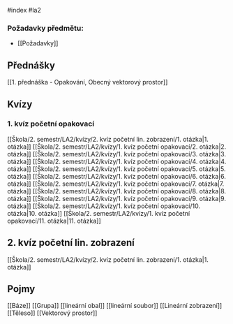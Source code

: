 #index #la2
### Požadavky předmětu:
- [[Požadavky]]

## Přednášky
[[1. přednáška - Opakování, Obecný vektorový prostor]]
## Kvízy
### 1. kvíz početní opakovací
[[Škola/2. semestr/LA2/kvízy/2. kvíz početní lin. zobrazení/1. otázka|1. otázka]]
[[Škola/2. semestr/LA2/kvízy/1. kvíz početní opakovací/2. otázka|2. otázka]]
[[Škola/2. semestr/LA2/kvízy/1. kvíz početní opakovací/3. otázka|3. otázka]]
[[Škola/2. semestr/LA2/kvízy/1. kvíz početní opakovací/4. otázka|4. otázka]]
[[Škola/2. semestr/LA2/kvízy/1. kvíz početní opakovací/5. otázka|5. otázka]]
[[Škola/2. semestr/LA2/kvízy/1. kvíz početní opakovací/6. otázka|6. otázka]]
[[Škola/2. semestr/LA2/kvízy/1. kvíz početní opakovací/7. otázka|7. otázka]]
[[Škola/2. semestr/LA2/kvízy/1. kvíz početní opakovací/8. otázka|8. otázka]]
[[Škola/2. semestr/LA2/kvízy/1. kvíz početní opakovací/9. otázka|9. otázka]]
[[Škola/2. semestr/LA2/kvízy/1. kvíz početní opakovací/10. otázka|10. otázka]]
[[Škola/2. semestr/LA2/kvízy/1. kvíz početní opakovací/11. otázka|11. otázka]]

## 2. kvíz početní lin. zobrazení
[[Škola/2. semestr/LA2/kvízy/2. kvíz početní lin. zobrazení/1. otázka|1. otázka]]

## Pojmy
[[Báze]]
[[Grupa]]
[[lineární obal]]
[[lineární soubor]]
[[Lineární zobrazení]]
[[Těleso]]
[[Vektorový prostor]]